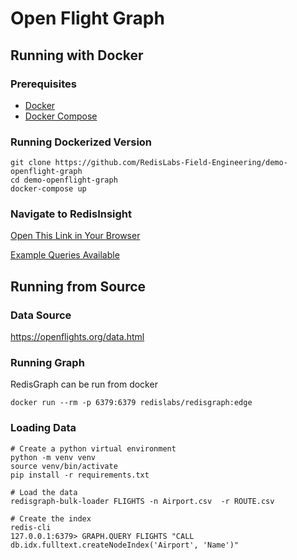 # Open Flight Graph

## Running with Docker

### Prerequisites 
- [Docker](https://www.docker.com/products/docker-desktop)
- [Docker Compose](https://docs.docker.com/compose/install/)

### Running Dockerized Version

```
git clone https://github.com/RedisLabs-Field-Engineering/demo-openflight-graph
cd demo-openflight-graph
docker-compose up
```

### Navigate to RedisInsight
[Open This Link in Your Browser](http://localhost:8001)

[Example Queries Available](./InsightQueries.md)


## Running from Source

### Data Source

https://openflights.org/data.html

### Running Graph

RedisGraph can be run from docker

```
docker run --rm -p 6379:6379 redislabs/redisgraph:edge
```

### Loading Data

```
# Create a python virtual environment
python -m venv venv
source venv/bin/activate
pip install -r requirements.txt

# Load the data
redisgraph-bulk-loader FLIGHTS -n Airport.csv  -r ROUTE.csv

# Create the index
redis-cli
127.0.0.1:6379> GRAPH.QUERY FLIGHTS "CALL db.idx.fulltext.createNodeIndex('Airport', 'Name')"

```

